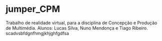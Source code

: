 # jumper_CPM
Trabalho de realidade virtual, para a disciplina de Concepção e Produção de Multimédia.
Alunos: Lucas Silva, Nuno Mendonça e Tiago Ribeiro.
scadvsbfdgnfhmgjkhjghfgdfsa
